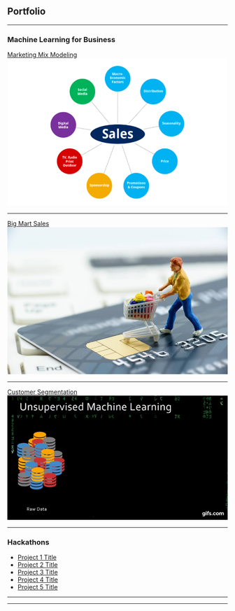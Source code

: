 ## Portfolio

---

### Machine Learning for Business

[Marketing Mix Modeling](https://github.com/data-crat/Machine-Learning/tree/master/Market-Mix-Modelling)
<img src="images/market_mix.png?raw=true"/>

---
[Big Mart Sales](https://github.com/data-crat/Machine-Learning/tree/master/Big%20Mart%20Sales)
<img src="images/Big_Mart.jpg?raw=true"/>

---
[Customer Segmentation](https://github.com/data-crat/Machine-Learning/tree/master/CLUSTERING)
<img src="images/unsupervised.gif?raw=true"/>

---

### Hackathons

- [Project 1 Title](http://example.com/)
- [Project 2 Title](http://example.com/)
- [Project 3 Title](http://example.com/)
- [Project 4 Title](http://example.com/)
- [Project 5 Title](http://example.com/)

---




---

